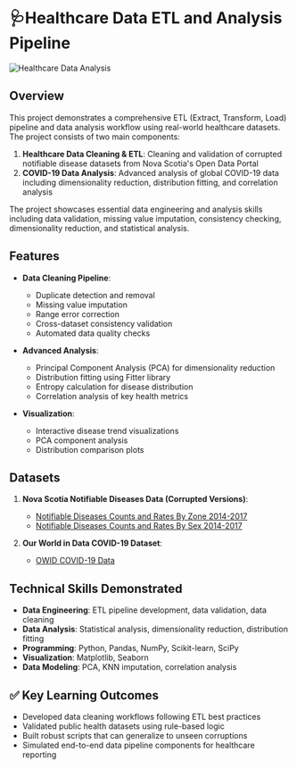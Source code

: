 # 🩺Healthcare Data ETL and Analysis Pipeline

![Healthcare Data Analysis](https://images.unsplash.com/photo-1576091160550-2173dba999ef?ixlib=rb-4.0.3&auto=format&fit=crop&w=1200&q=80)

## Overview
This project demonstrates a comprehensive ETL (Extract, Transform, Load) pipeline and data analysis workflow using real-world healthcare datasets. The project consists of two main components:

1. **Healthcare Data Cleaning & ETL**: Cleaning and validation of corrupted notifiable disease datasets from Nova Scotia's Open Data Portal
2. **COVID-19 Data Analysis**: Advanced analysis of global COVID-19 data including dimensionality reduction, distribution fitting, and correlation analysis

The project showcases essential data engineering and analysis skills including data validation, missing value imputation, consistency checking, dimensionality reduction, and statistical analysis.

## Features
- **Data Cleaning Pipeline**:
  - Duplicate detection and removal
  - Missing value imputation
  - Range error correction
  - Cross-dataset consistency validation
  - Automated data quality checks
  
- **Advanced Analysis**:
  - Principal Component Analysis (PCA) for dimensionality reduction
  - Distribution fitting using Fitter library
  - Entropy calculation for disease distribution
  - Correlation analysis of key health metrics
  
- **Visualization**:
  - Interactive disease trend visualizations
  - PCA component analysis
  - Distribution comparison plots

## Datasets
1. **Nova Scotia Notifiable Diseases Data (Corrupted Versions)**:
   - [Notifiable Diseases Counts and Rates By Zone 2014-2017](https://data.novascotia.ca/Health-and-Wellness/Notifiable-Diseases-Counts-and-Rates-By-Zone-2014-/36ek-n7n8)
   - [Notifiable Diseases Counts and Rates By Sex 2014-2017](https://data.novascotia.ca/Health-and-Wellness/Notifiable-Diseases-Counts-and-Rates-By-Sex-2014-2/hgpa-vixp)

2. **Our World in Data COVID-19 Dataset**:
   - [OWID COVID-19 Data](https://github.com/owid/covid-19-data/tree/master/public/data)

## Technical Skills Demonstrated
- **Data Engineering**: ETL pipeline development, data validation, data cleaning
- **Data Analysis**: Statistical analysis, dimensionality reduction, distribution fitting
- **Programming**: Python, Pandas, NumPy, Scikit-learn, SciPy
- **Visualization**: Matplotlib, Seaborn
- **Data Modeling**: PCA, KNN imputation, correlation analysis

## ✅ Key Learning Outcomes

- Developed data cleaning workflows following ETL best practices
- Validated public health datasets using rule-based logic
- Built robust scripts that can generalize to unseen corruptions
- Simulated end-to-end data pipeline components for healthcare reporting


